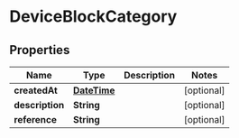 
# DeviceBlockCategory

## Properties
Name | Type | Description | Notes
------------ | ------------- | ------------- | -------------
**createdAt** | [**DateTime**](DateTime.md) |  |  [optional]
**description** | **String** |  |  [optional]
**reference** | **String** |  |  [optional]



